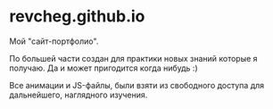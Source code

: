 # revcheg.github.io

Мой "сайт-портфолио".

По большей части создан для практики новых знаний которые я получаю. Да и может пригодится когда нибудь :)

Все анимации и JS-файлы, были взяти из свободного доступа для дальнейшего, наглядного изучения.
